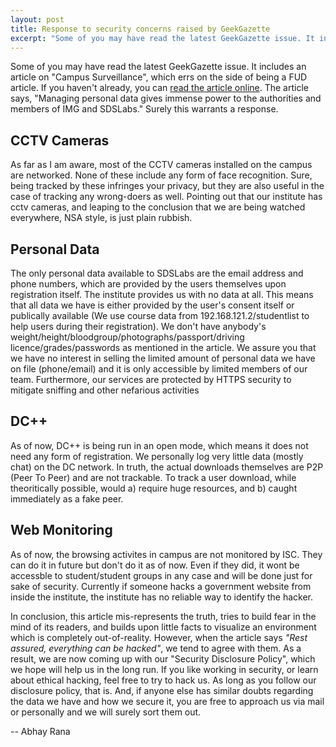 ```yaml
---
layout: post
title: Response to security concerns raised by GeekGazette
excerpt: "Some of you may have read the latest GeekGazette issue. It includes an article on 'Campus Surveillance', which errs on the side of being a FUD article."
---
```

Some of you may have read the latest GeekGazette issue. It includes an article on "Campus Surveillance", which errs on the side of being a FUD article. If you haven't already, you can [read the article online](http://ge.tt/5BGx6SR/v/0). The article says, "Managing personal data gives immense power to the authorities and members of IMG and SDSLabs." Surely this warrants a response.
 
## CCTV Cameras

As far as I am aware, most of the CCTV cameras installed on the campus are networked. None of these include any form of face recognition. Sure, being tracked by these infringes your privacy, but they are also useful in the case of tracking any wrong-doers as well. Pointing out that our institute has cctv cameras, and leaping to the conclusion that we are being watched everywhere, NSA style, is just plain rubbish.
 
## Personal Data

The only personal data available to SDSLabs are the email address and phone numbers, which are provided by the users themselves upon registration itself. The institute provides us with no data at all. This means that all data we have is either provided by the user's consent itself or publically available (We use course data from 192.168.121.2/studentlist to help users during their registration). We don't have anybody's weight/height/bloodgroup/photographs/passport/driving licence/grades/passwords as mentioned in the article. We assure you that we have no interest in selling the limited amount of personal data we have on file (phone/email) and it is only accessible by  limited members of our team. Furthermore, our services are protected by HTTPS security to mitigate sniffing and other nefarious activities
 
## DC++

As of now, DC++ is being run in an open mode, which means it does not need any form of registration. We personally log very little data (mostly chat) on the DC network. In truth, the actual downloads themselves are P2P (Peer To Peer) and are not trackable. To track a user download, while theoritically possible, would a) require huge resources, and b) caught immediately as a fake peer.
 
## Web Monitoring

As of now, the browsing activites in campus are not monitored by ISC. They can do it in future but don't do it as of now. Even if they did, it wont be accessble to student/student groups in any case and will be done just for sake of security. Currently if someone hacks a government website from inside the institute, the institute has no reliable way to identify the hacker.
 
In conclusion, this article mis-represents the truth, tries to build fear in the mind of its readers, and builds upon little facts to visualize an environment which is completely out-of-reality. However, when the article says _"Rest assured, everything can be hacked"_, we tend to agree with them. As a result, we are now coming up with our "Security Disclosure Policy", which we hope will help us in the long run. If you like working in security, or learn about ethical hacking, feel free to try to hack us. As long as you follow our disclosure policy, that is. And, if anyone else has similar doubts regarding the data we have and how we secure it, you are free to approach us via mail or personally and we will surely sort them out.
 
--
Abhay Rana